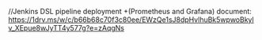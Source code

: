 //Jenkins DSL pipeline deployment +(Prometheus and Grafana) document: https://1drv.ms/w/c/b66b68c70f3c80ee/EWzQe1sJ8dpHvlhuBk5wpwoBkylv_XEpue8wJyTT4y577g?e=zAqgNs
